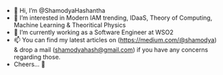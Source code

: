 - 👋 Hi, I’m @ShamodyaHashantha
- 👀 I’m interested in Modern IAM trending, IDaaS, Theory of Computing, Machine Learning & Theoritical Physics
- 🌱 I’m currently working as a Software Engineer at WSO2
- 📫 You can find my latest articles on (https://medium.com/@shamodya) & drop a mail (shamodyahash@gmail.com) if you have any concerns regarding those.
- Cheers... 🥂 

<!---
ShamodyaHashantha/ShamodyaHashantha is a ✨ special ✨ repository because its `README.md` (this file) appears on your GitHub profile.
You can click the Preview link to take a look at your changes.
--->
